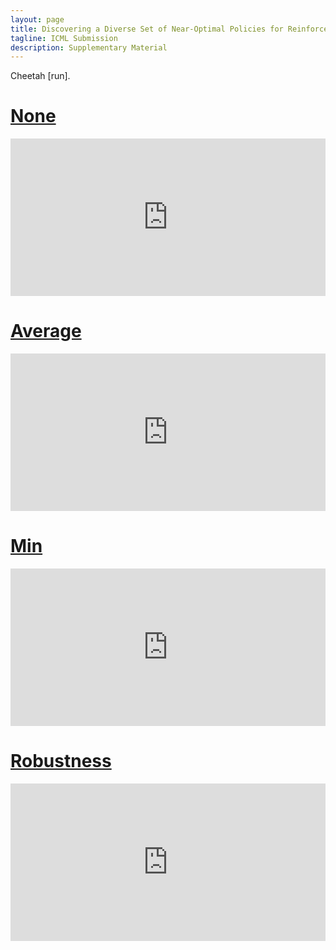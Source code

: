 ```yaml
---
layout: page
title: Discovering a Diverse Set of Near-Optimal Policies for Reinforcement Learning
tagline: ICML Submission 
description: Supplementary Material 
---
```



Cheetah [run].

# [None](#None)

<div style="width:100%;height:0px;position:relative;padding-bottom:50.000%;"><iframe src="https://streamable.com/e/hztwpy?autoplay=1&nocontrols=1" frameborder="0" width="100%" height="100%" allowfullscreen allow="autoplay" style="width:100%;height:100%;position:absolute;left:0px;top:0px;overflow:hidden;"></iframe></div>

# [Average](#Average)

<div style="width:100%;height:0px;position:relative;padding-bottom:50.000%;"><iframe src="https://streamable.com/e/rdsko0?autoplay=1&nocontrols=1" frameborder="0" width="100%" height="100%" allowfullscreen allow="autoplay" style="width:100%;height:100%;position:absolute;left:0px;top:0px;overflow:hidden;"></iframe></div>

# [Min](#Min)

<div style="width:100%;height:0px;position:relative;padding-bottom:50.000%;"><iframe src="https://streamable.com/e/bvt4ww?autoplay=1&nocontrols=1" frameborder="0" width="100%" height="100%" allowfullscreen allow="autoplay" style="width:100%;height:100%;position:absolute;left:0px;top:0px;overflow:hidden;"></iframe></div>

# [Robustness](#Robustness)

<div style="width:100%;height:0px;position:relative;padding-bottom:50.000%;"><iframe src="https://streamable.com/e/ypr4jl?autoplay=1&nocontrols=1" frameborder="0" width="100%" height="100%" allowfullscreen allow="autoplay" style="width:100%;height:100%;position:absolute;left:0px;top:0px;overflow:hidden;"></iframe></div>
